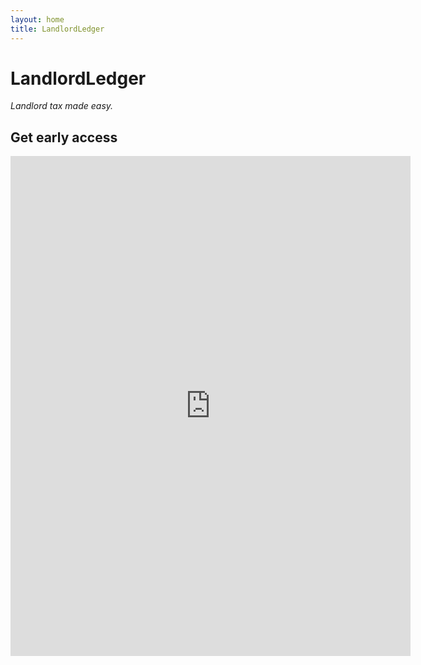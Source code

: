 ```yaml
---
layout: home
title: LandlordLedger
---
```

# LandlordLedger
*Landlord tax made easy.*
<!-- Your call‑to‑action & embed go here -->

<section id="signup">
  <h2>Get early access</h2>
  <!-- paste the iframe here -->
  <iframe src="https://docs.google.com/forms/d/e/1FAIpQLSdshBqhtjXM5rWxRg_75NYMX5kROG_JZShEA1p4wl0O19rQlw/viewform?embedded=true" width="640" height="800" frameborder="0" marginheight="0" marginwidth="0">Loading…</iframe>
</section>